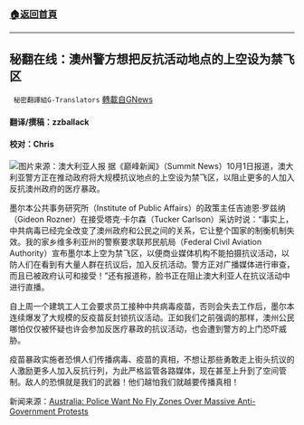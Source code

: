###  [:house:返回首頁](https://github.com/ourhimalayas/txt)
---


## 秘翻在线：澳州警方想把反抗活动地点的上空设为禁飞区
` 秘密翻譯組G-Translators` [轉載自GNews](https://gnews.org/zh-hans/1570687/)

#### 翻译/撰稿：zzballack

#### 校对：Chris
![](https://assets.gnews.org/wp-content/uploads/2021/10/图片1-8.jpg)图片来源：澳大利亚人报
据《巅峰新闻》（Summit News）10月1日报道，澳大利亚警方正在推动政府将大规模抗议地点的上空设为禁飞区，以阻止更多的人加入反抗澳州政府的医疗暴政。

墨尔本公共事务研究所（Institute of Public Affairs）的政策主任吉迪恩·罗兹纳（Gideon Rozner）在接受塔克·卡尔森（Tucker Carlson）采访时说：“事实上，中共病毒已经完全改变了澳州政府和公民之间的关系，它让整个国家的制衡机制失效。我的家乡维多利亚州的警察要求联邦民航局（Federal Civil Aviation Authority）宣布墨尔本上空为禁飞区，以便商业媒体机构不能拍摄抗议活动，以防人们在看到有大量人群在抗议后，加入反抗活动。警方正对广播媒体进行审查，而且已被政府认可和接受！”还有报道称，脸书正在阻止澳大利亚人在抗议活动中进行直播。

自上周一个建筑工人工会要求员工接种中共病毒疫苗，否则会失去工作后，墨尔本连续爆发了大规模的反疫苗反封锁抗议活动。正如我们之前强调的那样，澳州公民哪怕仅仅被怀疑也许会参加反医疗暴政的抗议活动，也会遭到警方的上门恐吓威胁。

疫苗暴政实施者恐惧人们传播病毒、疫苗的真相，不想让那些勇敢走上街头抗议的人激励更多人加入反抗行列，为此严格监管各路媒体，现在甚至上升到了空间管制。敌人的恐惧就是我们的武器！他们越怕我们就越要传播真相！

新闻来源：[Australia: Police Want No Fly Zones Over Massive Anti-Government Protests](https://summit.news/2021/10/01/australia-police-want-no-fly-zones-over-massive-anti-government-protests/)
